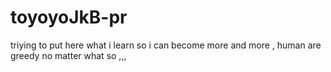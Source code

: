 # toyoyoJkB-pr
triying to put here what i learn so i can become more and more , human are greedy no matter what so ,,, 

